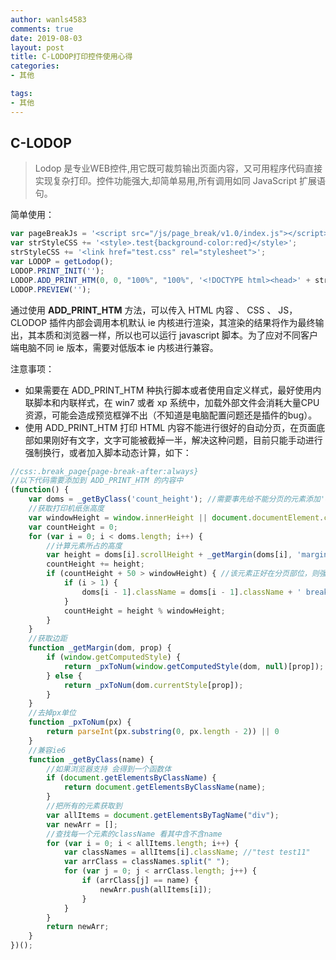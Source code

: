 ```yaml
---
author: wanls4583
comments: true
date: 2019-08-03
layout: post
title: C-LODOP打印控件使用心得
categories:
- 其他

tags:
- 其他
---
```


## C-LODOP

>Lodop 是专业WEB控件,用它既可裁剪输出页面内容，又可用程序代码直接实现复杂打印。控件功能强大,却简单易用,所有调用如同 JavaScript 扩展语句。


简单使用：
```javascript
var pageBreakJs = '<script src="/js/page_break/v1.0/index.js"></script>';
var strStyleCSS += '<style>.test{background-color:red}</style>';
strStyleCSS += '<link href="test.css" rel="stylesheet">';
var LODOP = getLodop();
LODOP.PRINT_INIT('');
LODOP.ADD_PRINT_HTM(0, 0, "100%", "100%", '<!DOCTYPE html><head>' + strStyleCSS + "</head><body style='background-color: #ffffff;overflow:hidden;'>" + printHTML + pageBreakJs + "</body></html>");
LODOP.PREVIEW('');
```
通过使用 **ADD_PRINT_HTM** 方法，可以传入 HTML 内容 、 CSS 、 JS，CLODOP 插件内部会调用本机默认 ie 内核进行渲染，其渲染的结果将作为最终输出，其本质和浏览器一样，所以也可以运行 javascript 脚本。为了应对不同客户端电脑不同 ie 版本，需要对低版本 ie 内核进行兼容。

注意事项：
- 如果需要在 ADD_PRINT_HTM 种执行脚本或者使用自定义样式，最好使用内联脚本和内联样式，在 win7 或者 xp 系统中，加载外部文件会消耗大量CPU资源，可能会造成预览框弹不出（不知道是电脑配置问题还是插件的bug）。
- 使用 ADD_PRINT_HTM 打印 HTML 内容不能进行很好的自动分页，在页面底部如果刚好有文字，文字可能被截掉一半，解决这种问题，目前只能手动进行强制换行，或者加入脚本动态计算，如下：
```javascript
//css:.break_page{page-break-after:always}
//以下代码需要添加到 ADD_PRINT_HTM 的内容中
(function() {
    var doms = _getByClass('count_height'); //需要事先给不能分页的元素添加'count_height'类
    //获取打印机纸张高度
    var windowHeight = window.innerHeight || document.documentElement.clientHeight;
    var countHeight = 0;
    for (var i = 0; i < doms.length; i++) {
    	//计算元素所占的高度
        var height = doms[i].scrollHeight + _getMargin(doms[i], 'marginTop') + _getMargin(doms[i], 'marginBottom');
        countHeight += height;
        if (countHeight + 50 > windowHeight) { //该元素正好在分页部位，则强制到下一页显示
            if (i > 1) {
                doms[i - 1].className = doms[i - 1].className + ' break_page'
            }
            countHeight = height % windowHeight;
        }
    }
    //获取边距
    function _getMargin(dom, prop) {
        if (window.getComputedStyle) {
            return _pxToNum(window.getComputedStyle(dom, null)[prop]);
        } else {
            return _pxToNum(dom.currentStyle[prop]);
        }
    }
    //去掉px单位
    function _pxToNum(px) {
        return parseInt(px.substring(0, px.length - 2)) || 0
    }
    //兼容ie6
    function _getByClass(name) {
        //如果浏览器支持 会得到一个函数体
        if (document.getElementsByClassName) {
            return document.getElementsByClassName(name);
        }
        //把所有的元素获取到
        var allItems = document.getElementsByTagName("div");
        var newArr = [];
        //查找每一个元素的className 看其中含不含name
        for (var i = 0; i < allItems.length; i++) {
            var classNames = allItems[i].className; //"test test11"
            var arrClass = classNames.split(" ");
            for (var j = 0; j < arrClass.length; j++) {
                if (arrClass[j] == name) {
                    newArr.push(allItems[i]);
                }
            }
        }
        return newArr;
    }
})();
```
